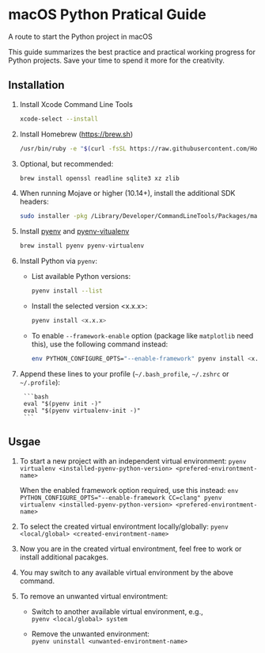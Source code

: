 # macOS Python Pratical Guide
A route to start the Python project in macOS

This guide summarizes the best practice and practical working progress for Python projects.
Save your time to spend it more for the creativity.

## Installation
1. Install Xcode Command Line Tools
    ```bash
    xcode-select --install
    ```

1. Install Homebrew (https://brew.sh)
    ```bash
    /usr/bin/ruby -e "$(curl -fsSL https://raw.githubusercontent.com/Homebrew/install/master/install)"
    ``` 
1. Optional, but recommended:
    ```bash
    brew install openssl readline sqlite3 xz zlib
    ```
    
1. When running Mojave or higher (10.14+), install the additional SDK headers:
    ```bash
    sudo installer -pkg /Library/Developer/CommandLineTools/Packages/macOS_SDK_headers_for_macOS_10.14.pkg -target /
    ```
1. Install [pyenv](https://github.com/pyenv/pyenv) and [pyenv-vitualenv](https://github.com/pyenv/pyenv-virtualenv)
    ```bash
    brew install pyenv pyenv-virtualenv
    ```

1. Install Python via `pyenv`:
    * List available Python versions:
        ```bash
        pyenv install --list
        ```
        
    * Install the selected version <x.x.x>:
        ```bash
        pyenv install <x.x.x>
        ```
        
    * To enable `--framework-enable` option (package like `matplotlib` need this), use the following command instead:
        ```bash
        env PYTHON_CONFIGURE_OPTS="--enable-framework" pyenv install <x.x.x>
        ```
        
1. Append these lines to your profile (`~/.bash_profile`, `~/.zshrc` or `~/.profile`):

        ```bash
        eval "$(pyenv init -)"
        eval "$(pyenv virtualenv-init -)"
        ```
        
        
## Usgae

1. To start a new project with an independent virtual environment:
        ```
        pyenv virtualenv <installed-pyenv-python-version> <prefered-environtment-name>
        ```
        
   When the enabled framework option required, use this instead:
        ```
        env PYTHON_CONFIGURE_OPTS="--enable-framework CC=clang" pyenv virtualenv <installed-pyenv-python-version> <prefered-environtment-name>
        ```
        
1. To select the created virtual environtment locally/globally:
        ```
        pyenv <local/global> <created-environtment-name>
        ```
        
1. Now you are in the created virtual environtment, feel free to work or install additional pacakges.

1. You may switch to any available virtual environment by the above command.
        
1. To remove an unwanted virtual environtment:
    * Switch to another available virtual environment, e.g.,   
            ```
            pyenv <local/global> system
            ```
            
    * Remove the unwanted environment:   
            ```
            pyenv uninstall <unwanted-environtment-name>
            ```
